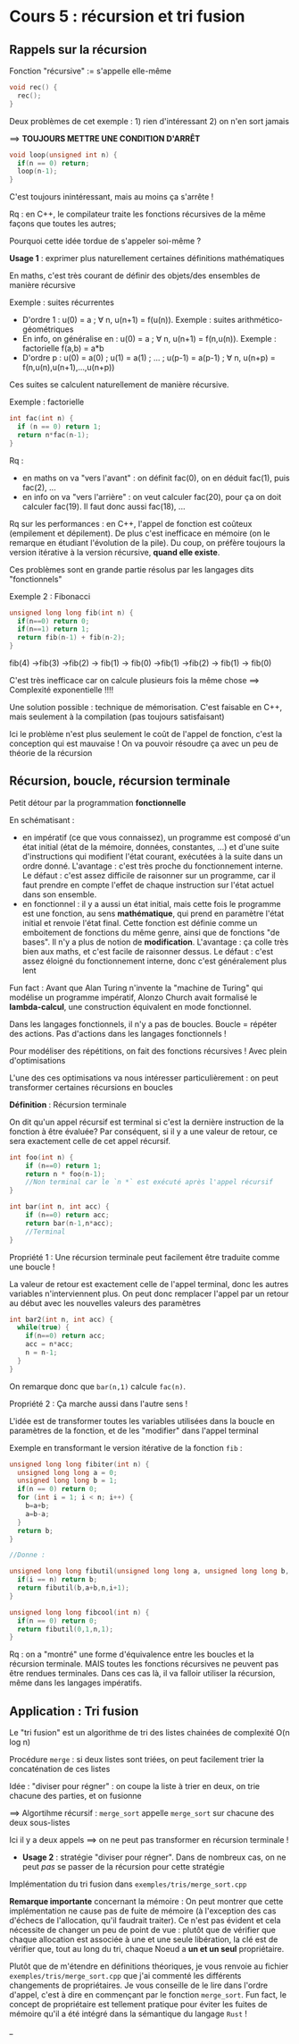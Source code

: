 # Cours 5 : récursion et tri fusion

## Rappels sur la récursion

Fonction "récursive" := s'appelle elle-même

```cpp
void rec() {
  rec();
}
```

Deux problèmes de cet exemple : 1) rien d'intéressant 2) on n'en sort jamais

==> **TOUJOURS METTRE UNE CONDITION D'ARRÊT**

```cpp
void loop(unsigned int n) {
  if(n == 0) return;
  loop(n-1);
}
```

C'est toujours inintéressant, mais au moins ça s'arrête !

Rq : en C++, le compilateur traite les fonctions récursives de la même façons que toutes les autres;

Pourquoi cette idée tordue de s'appeler soi-même ?

**Usage 1** : exprimer plus naturellement certaines définitions mathématiques

En maths, c'est très courant de définir des objets/des ensembles de manière récursive

Exemple : suites récurrentes

- D'ordre 1 : u(0) = a ; ∀ n, u(n+1) = f(u(n)). Exemple : suites arithmético-géométriques
- En info, on généralise en : u(0) = a ; ∀ n, u(n+1) = f(n,u(n)). Exemple : factorielle f(a,b) = a*b
- D'ordre p : u(0) = a(0) ; u(1) = a(1) ; ... ; u(p-1) = a(p-1) ; ∀ n, u(n+p) = f(n,u(n),u(n+1),...,u(n+p))

Ces suites se calculent naturellement de manière récursive.

Exemple : factorielle

```cpp
int fac(int n) {
  if (n == 0) return 1;
  return n*fac(n-1);
}
```

Rq :
- en maths on va "vers l'avant" : on définit fac(0), on en déduit fac(1), puis fac(2), ...
- en info on va "vers l'arrière" : on veut calculer fac(20), pour ça on doit calculer fac(19). Il faut donc aussi fac(18), ...

Rq sur les performances : en C++, l'appel de fonction est coûteux (empilement et dépilement). De plus c'est inefficace en mémoire (on le remarque en étudiant l'évolution de la pile). Du coup, on préfère toujours la version itérative à la version récursive, **quand elle existe**.

Ces problèmes sont en grande partie résolus par les langages dits "fonctionnels"

Exemple 2 : Fibonacci

```cpp
unsigned long long fib(int n) {
  if(n==0) return 0;
  if(n==1) return 1;
  return fib(n-1) + fib(n-2);
}
```

fib(4)
->fib(3)
  ->fib(2)
    -> fib(1)
    -> fib(0)
  ->fib(1)
->fib(2)
  -> fib(1)
  -> fib(0)

C'est très inefficace car on calcule plusieurs fois la même chose ==> Complexité exponentielle !!!!

Une solution possible : technique de mémorisation. C'est faisable en C++, mais seulement à la compilation (pas toujours satisfaisant)

Ici le problème n'est plus seulement le coût de l'appel de fonction, c'est la conception qui est mauvaise ! On va pouvoir résoudre ça avec un peu de théorie de la récursion

## Récursion, boucle, récursion terminale

Petit détour par la programmation **fonctionnelle**

En schématisant :
- en impératif (ce que vous connaissez), un programme est composé d'un état initial (état de la mémoire, données, constantes, ...) et d'une suite d'instructions qui modifient l'état courant, exécutées à la suite dans un ordre donné. L'avantage : c'est très proche du fonctionnement interne. Le défaut : c'est assez difficile de raisonner sur un programme, car il faut prendre en compte l'effet de chaque instruction sur l'état actuel dans son ensemble.
- en fonctionnel : il y a aussi un état initial, mais cette fois le programme est une fonction, au sens **mathématique**, qui prend en paramètre l'état initial et renvoie l'état final. Cette fonction est définie comme un emboitement de fonctions du même genre, ainsi que de fonctions "de bases". Il n'y a plus de notion de **modification**. L'avantage : ça colle très bien aux maths, et c'est facile de raisonner dessus. Le défaut : c'est assez éloigné du fonctionnement interne, donc c'est généralement plus lent

Fun fact : Avant que Alan Turing n'invente la "machine de Turing" qui modélise un programme impératif, Alonzo Church avait formalisé le **lambda-calcul**, une construction équivalent en mode fonctionnel.

Dans les langages fonctionnels, il n'y a pas de boucles.
Boucle = répéter des actions. Pas d'actions dans les langages fonctionnels !

Pour modéliser des répétitions, on fait des fonctions récursives ! Avec plein d'optimisations

L'une des ces optimisations va nous intéresser particulièrement : on peut transformer certaines récursions en boucles

**Définition** : Récursion terminale

On dit qu'un appel récursif est terminal si c'est la dernière instruction de la fonction à être évaluée? Par conséquent, si il y a une valeur de retour, ce sera exactement celle de cet appel récursif.

```cpp
int foo(int n) {
    if (n==0) return 1;
    return n * foo(n-1);
    //Non terminal car le `n *` est exécuté après l'appel récursif
}

int bar(int n, int acc) {
    if (n==0) return acc;
    return bar(n-1,n*acc);
    //Terminal
}
```

Propriété 1 : Une récursion terminale peut facilement être traduite comme une boucle !

La valeur de retour est exactement celle de l'appel terminal, donc les autres variables n'interviennent plus. On peut donc remplacer l'appel par un retour au début avec les nouvelles valeurs des paramètres

```cpp
int bar2(int n, int acc) {
  while(true) {
    if(n==0) return acc;
    acc = n*acc;
    n = n-1;
  }
}
```

On remarque donc que `bar(n,1)` calcule `fac(n)`.

Propriété 2 : Ça marche aussi dans l'autre sens !

L'idée est de transformer toutes les variables utilisées dans la boucle en paramètres de la fonction, et de les "modifier" dans l'appel terminal

Exemple en transformant le version itérative de la fonction `fib` :

```cpp
unsigned long long fibiter(int n) {
  unsigned long long a = 0;
  unsigned long long b = 1;
  if(n == 0) return 0;
  for (int i = 1; i < n; i++) {
    b=a+b;
    a=b-a;
  }
  return b;
}

//Donne :

unsigned long long fibutil(unsigned long long a, unsigned long long b, int n, int i) {
  if(i == n) return b;
  return fibutil(b,a+b,n,i+1);
}

unsigned long long fibcool(int n) {
  if(n == 0) return 0;
  return fibutil(0,1,n,1);
}
```

Rq : on a "montré" une forme d'équivalence entre les boucles et la récursion terminale.
MAIS toutes les fonctions récursives ne peuvent pas être rendues terminales. Dans ces cas là, il va falloir utiliser la récursion, même dans les langages impératifs.

## Application : Tri fusion

Le "tri fusion" est un algorithme de tri des listes chainées de complexité O(n log n)

Procédure `merge` : si deux listes sont triées, on peut facilement trier la concaténation de ces listes

Idée : "diviser pour régner" : on coupe la liste à trier en deux, on trie chacune des parties, et on fusionne

==> Algortihme récursif : `merge_sort` appelle `merge_sort` sur chacune des deux sous-listes

Ici il y a deux appels ==> on ne peut pas transformer en récursion terminale !

- **Usage 2** : stratégie "diviser pour régner". Dans de nombreux cas, on ne peut *pas* se passer de la récursion pour cette stratégie

Implémentation du tri fusion dans `exemples/tris/merge_sort.cpp`

**Remarque importante** concernant la mémoire : On peut montrer que cette implémentation ne cause pas de fuite de mémoire (à l'exception des cas d'échecs de l'allocation, qu'il faudrait traiter). Ce n'est pas évident et cela nécessite de changer un peu de point de vue : plutôt que de vérifier que chaque allocation est associée à une et une seule libération, la clé est de vérifier que, tout au long du tri, chaque Noeud a **un et un seul** propriétaire.

Plutôt que de m'étendre en définitions théoriques, je vous renvoie au fichier `exemples/tris/merge_sort.cpp` que j'ai commenté les différents changements de propriétaires. Je vous conseille de le lire dans l'ordre d'appel, c'est à dire en commençant par le fonction `merge_sort`. Fun fact, le concept de propriétaire est tellement pratique pour éviter les fuites de mémoire qu'il a été intégré dans la sémantique du langage `Rust` !







_
